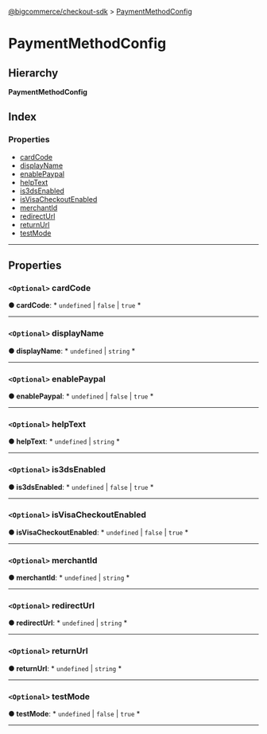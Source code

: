 [@bigcommerce/checkout-sdk](../README.md) > [PaymentMethodConfig](../interfaces/paymentmethodconfig.md)

# PaymentMethodConfig

## Hierarchy

**PaymentMethodConfig**

## Index

### Properties

* [cardCode](paymentmethodconfig.md#cardcode)
* [displayName](paymentmethodconfig.md#displayname)
* [enablePaypal](paymentmethodconfig.md#enablepaypal)
* [helpText](paymentmethodconfig.md#helptext)
* [is3dsEnabled](paymentmethodconfig.md#is3dsenabled)
* [isVisaCheckoutEnabled](paymentmethodconfig.md#isvisacheckoutenabled)
* [merchantId](paymentmethodconfig.md#merchantid)
* [redirectUrl](paymentmethodconfig.md#redirecturl)
* [returnUrl](paymentmethodconfig.md#returnurl)
* [testMode](paymentmethodconfig.md#testmode)

---

## Properties

<a id="cardcode"></a>

### `<Optional>` cardCode

**● cardCode**: * `undefined` &#124; `false` &#124; `true`
*

___
<a id="displayname"></a>

### `<Optional>` displayName

**● displayName**: * `undefined` &#124; `string`
*

___
<a id="enablepaypal"></a>

### `<Optional>` enablePaypal

**● enablePaypal**: * `undefined` &#124; `false` &#124; `true`
*

___
<a id="helptext"></a>

### `<Optional>` helpText

**● helpText**: * `undefined` &#124; `string`
*

___
<a id="is3dsenabled"></a>

### `<Optional>` is3dsEnabled

**● is3dsEnabled**: * `undefined` &#124; `false` &#124; `true`
*

___
<a id="isvisacheckoutenabled"></a>

### `<Optional>` isVisaCheckoutEnabled

**● isVisaCheckoutEnabled**: * `undefined` &#124; `false` &#124; `true`
*

___
<a id="merchantid"></a>

### `<Optional>` merchantId

**● merchantId**: * `undefined` &#124; `string`
*

___
<a id="redirecturl"></a>

### `<Optional>` redirectUrl

**● redirectUrl**: * `undefined` &#124; `string`
*

___
<a id="returnurl"></a>

### `<Optional>` returnUrl

**● returnUrl**: * `undefined` &#124; `string`
*

___
<a id="testmode"></a>

### `<Optional>` testMode

**● testMode**: * `undefined` &#124; `false` &#124; `true`
*

___

